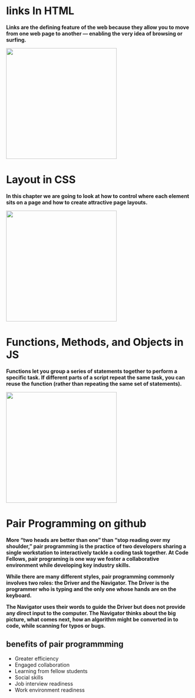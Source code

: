 # links In HTML
**Links are the defining feature of the web 
because they allow you to move from 
one web page to another — enabling the 
very idea of browsing or surfing.**

<img src="https://slidetodoc.com/presentation_image_h/8d4c6c2458a56765aba7b09d29b6d5e1/image-19.jpg" height=300; width=300;/>


# Layout in CSS
**In this chapter we are going to look at 
how to control where each element sits 
on a page and how to create attractive 
page layouts.**

<img src="https://developers.google.com/web/updates/images/2017/01/css-grid/examplelayout.png" height=300; width=300;/>
  

# Functions, Methods, and Objects in JS
**Functions let you group a series of statements together to perform a 
specific task. If different parts of a script repeat the same task, you can 
reuse the function (rather than repeating the same set of statements).**

<img src="https://i.stack.imgur.com/RH5Gl.png" height=300; width=300;/>


# Pair Programming on github

**More “two heads are better than one” than “stop reading over my shoulder,” pair programming is the practice of two developers sharing a single workstation to interactively tackle a coding task together. At Code Fellows, pair programing is one way we foster a collaborative environment while developing key industry skills.** 

**While there are many different styles, pair programming commonly involves two roles: the Driver and the Navigator. The Driver is the programmer who is typing and the only one whose hands are on the keyboard.**

**The Navigator uses their words to guide the Driver but does not provide any direct input to the computer. The Navigator thinks about the big picture, what comes next, how an algorithm might be converted in to code, while scanning for typos or bugs.**

## benefits of pair programmming

- Greater efficiency
- Engaged collaboration
- Learning from fellow students
- Social skills
- Job interview readiness
- Work environment readiness
